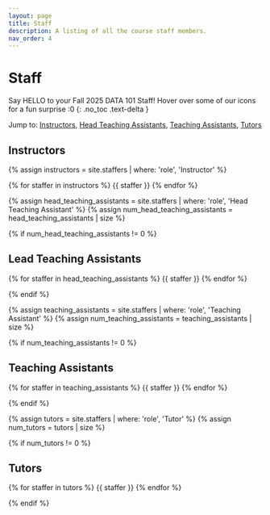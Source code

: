 ```yaml
---
layout: page
title: Staff
description: A listing of all the course staff members.
nav_order: 4
---
```


# Staff
Say HELLO to your Fall 2025 DATA 101 Staff! Hover over some of our icons for a fun surprise :0
{: .no_toc .text-delta }

Jump to: [Instructors](#instructors), [Head Teaching Assistants](#lead-teaching-assistants), [Teaching Assistants](#teaching-assistants), [Tutors](#tutors)

## Instructors

{% assign instructors = site.staffers | where: 'role', 'Instructor' %}

<div class="role flex">
{% for staffer in instructors %}
{{ staffer }}
{% endfor %}
</div>

{% assign head_teaching_assistants = site.staffers | where: 'role', 'Head Teaching Assistant' %}
{% assign num_head_teaching_assistants = head_teaching_assistants | size %}

{% if num_head_teaching_assistants != 0 %}

## Lead Teaching Assistants

<div class="role flex">
{% for staffer in head_teaching_assistants %}
{{ staffer }}
{% endfor %}
</div>

{% endif %}



{% assign teaching_assistants = site.staffers | where: 'role', 'Teaching Assistant' %}
{% assign num_teaching_assistants = teaching_assistants | size %}

{% if num_teaching_assistants != 0 %}

## Teaching Assistants

<div class="role flex">
{% for staffer in teaching_assistants %}
{{ staffer }}
{% endfor %}
</div>

{% endif %}

{% assign tutors = site.staffers | where: 'role', 'Tutor' %}
{% assign num_tutors = tutors | size %}

{% if num_tutors != 0 %}

## Tutors

<div class="role flex">
{% for staffer in tutors %}
{{ staffer }}
{% endfor %}
</div>

{% endif %}
